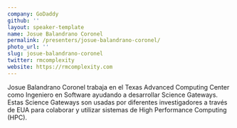 ```yaml
---
company: GoDaddy
github: ''
layout: speaker-template
name: Josue Balandrano Coronel
permalink: /presenters/josue-balandrano-coronel/
photo_url: ''
slug: josue-balandrano-coronel
twitter: rmcomplexity
website: https://rmcomplexity.com
---
```


Josue Balandrano Coronel trabaja en el Texas Advanced Computing Center como Ingeniero en Software ayudando a desarrollar Science Gateways.
Estas Science Gateways son usadas por diferentes investigadores a través de EUA para colaborar y utilizar sistemas de High Performance Computing (HPC).